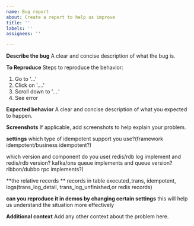 ```yaml
---
name: Bug report
about: Create a report to help us improve
title: ''
labels: ''
assignees: ''

---
```


**Describe the bug**
A clear and concise description of what the bug is.

**To Reproduce**
Steps to reproduce the behavior:
1. Go to '...'
2. Click on '....'
3. Scroll down to '....'
4. See error

**Expected behavior**
A clear and concise description of what you expected to happen.

**Screenshots**
If applicable, add screenshots to help explain your problem.

**settings**
which type of idempotent support you use?(framework idempotent/business idempotent?)

which version and component do you use( redis/rdb log implement and redis/rdb version? kafka/ons queue implements and queue version? ribbon/dubbo rpc implements?)

**the relative records **
records in table executed_trans, idempotent, logs(trans_log_detail, trans_log_unfinished,or redis records)

**can you reproduce it in demos by changing certain settings**
this will help us understand the situation more effectively

**Additional context**
Add any other context about the problem here.
